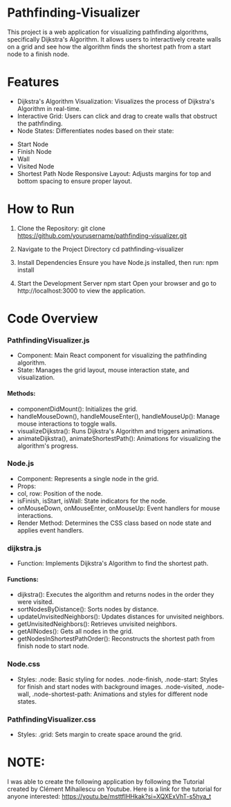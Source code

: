 # Pathfinding-Visualizer
This project is a web application for visualizing pathfinding algorithms, specifically Dijkstra's Algorithm. It allows users to interactively create walls on a grid and see how the algorithm finds the shortest path from a start node to a finish node.

# Features
- Dijkstra's Algorithm Visualization: Visualizes the process of Dijkstra's Algorithm in real-time.
- Interactive Grid: Users can click and drag to create walls that obstruct the pathfinding.
- Node States: Differentiates nodes based on their state:
* Start Node
* Finish Node
* Wall
* Visited Node
* Shortest Path Node
Responsive Layout: Adjusts margins for top and bottom spacing to ensure proper layout.

# How to Run
1. Clone the Repository:
git clone https://github.com/yourusername/pathfinding-visualizer.git

2. Navigate to the Project Directory
cd pathfinding-visualizer

3. Install Dependencies
Ensure you have Node.js installed, then run:
npm install

4. Start the Development Server
npm start
Open your browser and go to http://localhost:3000 to view the application.

# Code Overview
### PathfindingVisualizer.js
- Component: Main React component for visualizing the pathfinding algorithm.
- State: Manages the grid layout, mouse interaction state, and visualization.
#### Methods:
- componentDidMount(): Initializes the grid.
- handleMouseDown(), handleMouseEnter(), handleMouseUp(): Manage mouse interactions to toggle walls.
- visualizeDijkstra(): Runs Dijkstra's Algorithm and triggers animations.
- animateDijkstra(), animateShortestPath(): Animations for visualizing the algorithm's progress.


### Node.js
- Component: Represents a single node in the grid.
- Props:
- col, row: Position of the node.
- isFinish, isStart, isWall: State indicators for the node.
- onMouseDown, onMouseEnter, onMouseUp: Event handlers for mouse interactions.
- Render Method: Determines the CSS class based on node state and applies event handlers.


### dijkstra.js
- Function: Implements Dijkstra's Algorithm to find the shortest path.
#### Functions:
- dijkstra(): Executes the algorithm and returns nodes in the order they were visited.
- sortNodesByDistance(): Sorts nodes by distance.
- updateUnvisitedNeighbors(): Updates distances for unvisited neighbors.
- getUnvisitedNeighbors(): Retrieves unvisited neighbors.
- getAllNodes(): Gets all nodes in the grid.
- getNodesInShortestPathOrder(): Reconstructs the shortest path from finish node to start node.


### Node.css
- Styles:
.node: Basic styling for nodes.
.node-finish, .node-start: Styles for finish and start nodes with background images.
.node-visited, .node-wall, .node-shortest-path: Animations and styles for different node states.


### PathfindingVisualizer.css
- Styles:
.grid: Sets margin to create space around the grid.

# NOTE: 
I was able to create the following application by following the Tutorial created by Clément Mihailescu on Youtube. Here is a link for the tutorial for anyone interested: https://youtu.be/msttfIHHkak?si=XQXExVhT-s5hya_t
